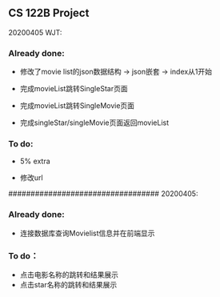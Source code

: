 ﻿## CS 122B Project 

20200405 WJT:
### Already done:
 - 修改了movie list的json数据结构
    -> json嵌套
    -> index从1开始

 - 完成movieList跳转SingleStar页面

 - 完成movieList跳转SingleMovie页面

 - 完成singleStar/singleMovie页面返回movieList


### To do:

 - 5% extra

 - 修改url



##################################
20200405:
### Already done:
 - 连接数据库查询Movielist信息并在前端显示

### To do：
 - 点击电影名称的跳转和结果展示
 - 点击star名称的跳转和结果展示
 
